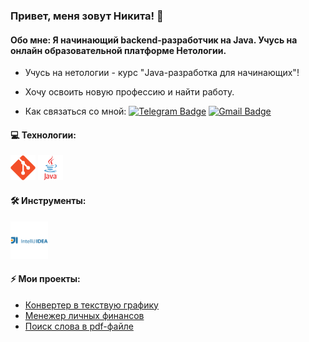 ### Привет, меня зовут Никита! 👋

#### Обо мне: Я начинающий backend-разработчик на Java. Учусь на онлайн образовательной платформе Нетологии.

* Учусь на нетологии - курс "Java-разработка для начинающих"!

* Хочу освоить новую профессию и найти работу.

* Как связаться со мной:  [![Telegram Badge](https://img.shields.io/badge/-NikitaPlatonov-blue?style=flat&logo=Telegram&logoColor=white)](https://t.me/luxhach) [![Gmail Badge](https://img.shields.io/badge/-Gmail-red?style=flat&logo=Gmail&logoColor=white)](platonovnikita3010@gmail.com)

#### 💻 Технологии:

<img src="https://github.com/devicons/devicon/blob/master/icons/git/git-original.svg" title="git" alt="git" width="40" height="40"/> <img src ="https://raw.githubusercontent.com/devicons/devicon/1119b9f84c0290e0f0b38982099a2bd027a48bf1/icons/java/java-original-wordmark.svg" title="Java" alt="Java" width="40" height="40"/>

#### 🛠 Инструменты: 
<img src="https://raw.githubusercontent.com/devicons/devicon/1119b9f84c0290e0f0b38982099a2bd027a48bf1/icons/intellij/intellij-original-wordmark.svg" title="intellij" alt="intellij" width="60" height="60"/>

#### ⚡ Мои проекты:

* [Конвертер в текствую графику](https://github.com/NikitaPlatonov/Converter-to-Text-graphics)
* [Менежер личных финансов](https://github.com/NikitaPlatonov/Course-work-2)
* [Поиск слова в pdf-файле](https://github.com/NikitaPlatonov/Diplom-netology)
